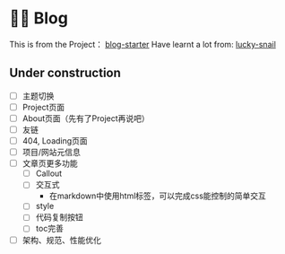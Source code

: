 # 🦈🍐 Blog

This is from the Project： [blog-starter](https://github.com/vercel/next.js/tree/canary/examples/blog-starter)
Have learnt a lot from: [lucky-snail](https://github.com/coderPerseus/blog)

## Under construction

- [ ] 主题切换
- [ ] Project页面
- [ ] About页面（先有了Project再说吧）
- [ ] 友链
- [ ] 404, Loading页面
- [ ] 项目/网站元信息
- [ ] 文章页更多功能
  - [ ] Callout
  - [ ] 交互式
    - 在markdown中使用html标签，可以完成css能控制的简单交互
  - [ ] style
  - [ ] 代码复制按钮
  - [ ] toc完善
- [ ] 架构、规范、性能优化